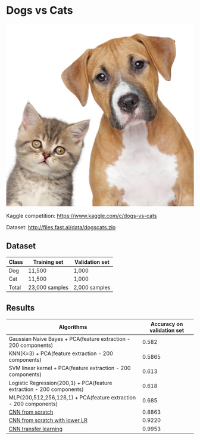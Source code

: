 # Dogs vs Cats

![Create an algorithm to distinguish dogs from cats](Images/dogs-vs-cats.jpg)

Kaggle competition: https://www.kaggle.com/c/dogs-vs-cats

Dataset: http://files.fast.ai/data/dogscats.zip

## Dataset

| Class      |  Training set|  Validation set|
|-----------------|--------------|--------------|
| Dog | 11,500        | 1,000        |
| Cat | 11,500        | 1,000        |
| Total | 23,000 samples       | 2,000 samples       |


## Results

| Algorithms      |  Accuracy on validation set|
|-----------------|--------------|
| Gaussian Naive Bayes + PCA(feature extraction - 200 components) | 0.582        |
| KNN(K=3) + PCA(feature extraction - 200 components) | 0.5865        |
| SVM linear kernel + PCA(feature extraction - 200 components) | 0.613        |
| Logistic Regression(200,1) + PCA(feature extraction - 200 components) | 0.618        |
| MLP(200,512,256,128,1) + PCA(feature extraction - 200 components) | 0.685        |
| [CNN from scratch](http://s3.picofile.com/file/8363012700/cnn_from_scratch.h5.html) | 0.8863        |
| [CNN from scratch with lower LR](http://s3.picofile.com/file/8363013842/cnn_from_scratch_lower_lr.h5.html) | 0.9220        |
| [CNN transfer learning](http://s5.picofile.com/file/8363013568/cnn_transfer_learning.h5.html) | 0.9953        |
